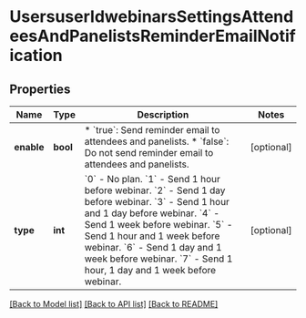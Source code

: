 # UsersuserIdwebinarsSettingsAttendeesAndPanelistsReminderEmailNotification

## Properties
Name | Type | Description | Notes
------------ | ------------- | ------------- | -------------
**enable** | **bool** | * &#x60;true&#x60;: Send reminder email to attendees and panelists.  * &#x60;false&#x60;: Do not send reminder email to attendees and panelists. | [optional] 
**type** | **int** | &#x60;0&#x60; - No plan.    &#x60;1&#x60; - Send 1 hour before webinar.    &#x60;2&#x60; - Send 1 day before webinar.    &#x60;3&#x60; - Send 1 hour and 1 day before webinar.    &#x60;4&#x60; - Send 1 week before webinar.    &#x60;5&#x60; - Send 1 hour and 1 week before webinar.    &#x60;6&#x60; - Send 1 day and 1 week before webinar.    &#x60;7&#x60; - Send 1 hour, 1 day and 1 week before webinar. | [optional] 

[[Back to Model list]](../README.md#documentation-for-models) [[Back to API list]](../README.md#documentation-for-api-endpoints) [[Back to README]](../README.md)

